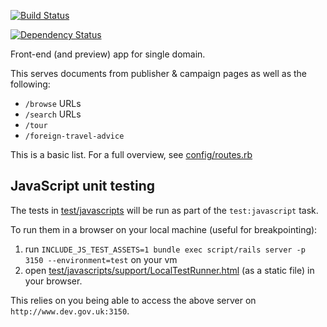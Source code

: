 [![Build Status](https://travis-ci.org/alphagov/frontend.png)](https://travis-ci.org/alphagov/frontend)

[![Dependency Status](https://gemnasium.com/alphagov/frontend.png)](https://gemnasium.com/alphagov/frontend)

Front-end (and preview) app for single domain.

This serves documents from publisher & campaign pages as well as the following:

* `/browse` URLs
* `/search` URLs
* `/tour`
* `/foreign-travel-advice`

This is a basic list. For a full overview, see [config/routes.rb](https://github.com/alphagov/frontend/blob/master/config/routes.rb)

## JavaScript unit testing

The tests in [test/javascripts](https://github.com/alphagov/frontend/tree/set-up-js-testing/test/javascripts) will be run as part of the `test:javascript` task.

To run them in a browser on your local machine (useful for breakpointing):

1. run `INCLUDE_JS_TEST_ASSETS=1 bundle exec script/rails server -p 3150 --environment=test` on your vm
2. open [test/javascripts/support/LocalTestRunner.html](https://github.com/alphagov/frontend/blob/set-up-js-testing/test/javascripts/support/LocalTestRunner.html) (as a static file) in your browser.

This relies on you being able to access the above server on `http://www.dev.gov.uk:3150`.
